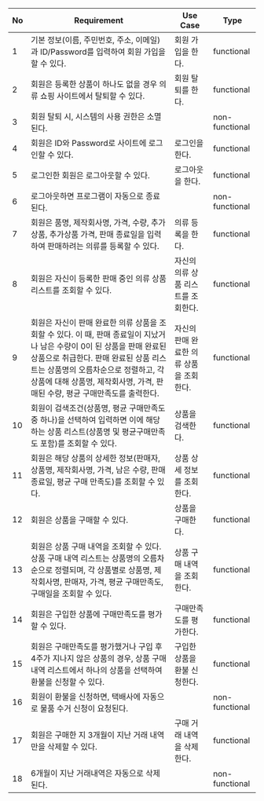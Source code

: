 | No | Requirement   | Use Case                            | Type     |
|----|---------------------------------------------------|-------------------------------------|----------|
| 1  | 기본 정보(이름, 주민번호, 주소, 이메일)과 ID/Password를 입력하여 회원 가입을 할 수 있다. | 회원 가입을 한다. | functional |
| 2  | 회원은 등록한 상품이 하나도 없을 경우 의류 쇼핑 사이트에서 탈퇴할 수 있다. | 회원 탈퇴를 한다. | functional |
| 3  | 회원 탈퇴 시, 시스템의 사용 권한은 소멸된다. |  | non-functional |
| 4  | 회원은 ID와 Password로 사이트에 로그인할 수 있다. | 로그인을 한다. | functional |
| 5  | 로그인한 회원은 로그아웃할 수 있다. | 로그아웃을 한다. | functional |
| 6  | 로그아웃하면 프로그램이 자동으로 종료된다. | | non-functional | 
| 7  | 회원은 품명, 제작회사명, 가격, 수량, 추가상품, 추가상품 가격, 판매 종료일을 입력하여 판매하려는 의류를 등록할 수 있다. | 의류 등록을 한다. | functional |
| 8  | 회원은 자신이 등록한 판매 중인 의류 상품 리스트를 조회할 수 있다. | 자신의 의류 상품 리스트를 조회한다. | functional |
| 9 | 회원은 자신이 판매 완료한 의류 상품을 조회할 수 있다. 이 때, 판매 종료일이 지났거나 남은 수량이 0이 된 상품을 판매 완료된 상품으로 취급한다. 판매 완료된 상품 리스트는 상품명의 오름차순으로 정렬하고, 각 상품에 대해 상품명, 제작회사명, 가격, 판매된 수량, 평균 구매만족도를 출력한다. | 자신의 판매 완료한 의류 상품을 조회한다. | functional |
| 10 | 회원이 검색조건(상품명, 평균 구매만족도 중 하나)을 선택하여 입력하면 이에 해당하는 상품 리스트(상품명 및 평균구매만족도 포함)를 조회할 수 있다. | 상품을 검색한다.| functional |
| 11 | 회원은 해당 상품의 상세한 정보(판매자, 상품명, 제작회사명, 가격, 남은 수량, 판매 종료일, 평균 구매 만족도)를 조회할 수 있다. | 상품 상세 정보를 조회한다. | functional | 
| 12 | 회원은 상품을 구매할 수 있다. | 상품을 구매한다. | functional |
| 13 | 회원은 상품 구매 내역을 조회할 수 있다. 상품 구매 내역 리스트는 상품명의 오름차순으로 정렬되며, 각 상품별로 상품명, 제작회사명, 판매자, 가격, 평균 구매만족도, 구매일을 조회할 수 있다. | 상품 구매 내역을 조회한다. | functional |
| 14 | 회원은 구입한 상품에 구매만족도를 평가할 수 있다. | 구매만족도를 평가한다. | functional |
| 15 | 회원은 구매만족도를 평가했거나 구입 후 4주가 지나지 않은 상품의 경우, 상품 구매 내역 리스트에서 하나의 상품을 선택하여 환불을 신청할 수 있다. | 구입한 상품을 환불 신청한다. | functional |
| 16 | 회원이 환불을 신청하면, 택배사에 자동으로 물품 수거 신청이 요청된다. | | non-functional |
| 17 | 회원은 구매한 지 3개월이 지난 거래 내역만을 삭제할 수 있다. | 구매 거래 내역을 삭제한다. | functional |
| 18 | 6개월이 지난 거래내역은 자동으로 삭제된다. | | non-functional |
